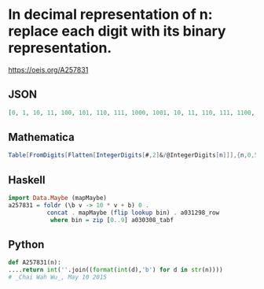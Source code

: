 # In decimal representation of n: replace each digit with its binary representation\.
https://oeis.org/A257831
## JSON
```JSON
[0, 1, 10, 11, 100, 101, 110, 111, 1000, 1001, 10, 11, 110, 111, 1100, 1101, 1110, 1111, 11000, 11001, 100, 101, 1010, 1011, 10100, 10101, 10110, 10111, 101000, 101001, 110, 111, 1110, 1111, 11100, 11101, 11110, 11111, 111000, 111001, 1000, 1001, 10010, 10011]
```
## Mathematica
```Mathematica
Table[FromDigits[Flatten[IntegerDigits[#,2]&/@IntegerDigits[n]]],{n,0,50}] (* _Harvey P. Dale_, Jun 06 2020 *)
```
## Haskell
```Haskell
import Data.Maybe (mapMaybe)
a257831 = foldr (\b v -> 10 * v + b) 0 .
           concat . mapMaybe (flip lookup bin) . a031298_row
            where bin = zip [0..9] a030308_tabf
```
## Python
```Python
def A257831(n):
....return int(''.join((format(int(d),'b') for d in str(n))))
# _Chai Wah Wu_, May 10 2015
```
